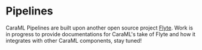 # Pipelines

CaraML Pipelines are built upon another open source project [Flyte](https://flyte.org/). Work is in progress to provide documentations for CaraML's take of Flyte and how it integrates with other CaraML components, stay tuned!&#x20;
